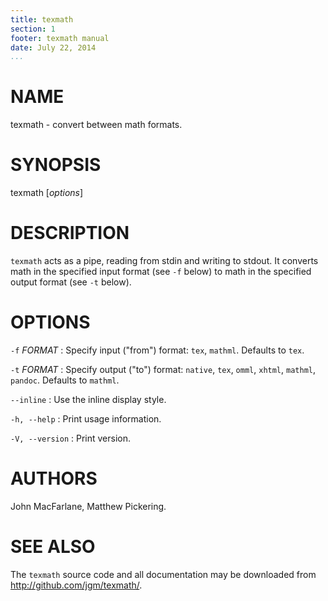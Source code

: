 ```yaml
---
title: texmath
section: 1
footer: texmath manual
date: July 22, 2014
...
```


# NAME

texmath - convert between math formats.

# SYNOPSIS

texmath [*options*]

# DESCRIPTION

`texmath` acts as a pipe, reading from stdin and writing to stdout.
It converts math in the specified input format (see `-f` below)
to math in the specified output format (see `-t` below).

# OPTIONS

`-f` *FORMAT*
:   Specify input ("from") format:  `tex`, `mathml`.  Defaults to `tex`.

`-t` *FORMAT*
:   Specify output ("to") format:  `native`, `tex`, `omml`,
    `xhtml`, `mathml`, `pandoc`.  Defaults to `mathml`.

`--inline`
:   Use the inline display style.

`-h, --help`
:   Print usage information.

`-V, --version`
:   Print version.

# AUTHORS

John MacFarlane, Matthew Pickering.

# SEE ALSO

The `texmath` source code and all documentation may be downloaded
from <http://github.com/jgm/texmath/>.
